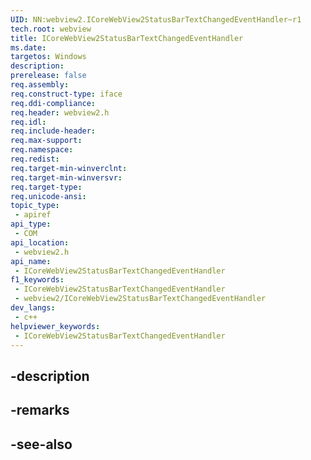 ```yaml
---
UID: NN:webview2.ICoreWebView2StatusBarTextChangedEventHandler~r1
tech.root: webview
title: ICoreWebView2StatusBarTextChangedEventHandler
ms.date: 
targetos: Windows
description: 
prerelease: false
req.assembly: 
req.construct-type: iface
req.ddi-compliance: 
req.header: webview2.h
req.idl: 
req.include-header: 
req.max-support: 
req.namespace: 
req.redist: 
req.target-min-winverclnt: 
req.target-min-winversvr: 
req.target-type: 
req.unicode-ansi: 
topic_type:
 - apiref
api_type:
 - COM
api_location:
 - webview2.h
api_name:
 - ICoreWebView2StatusBarTextChangedEventHandler
f1_keywords:
 - ICoreWebView2StatusBarTextChangedEventHandler
 - webview2/ICoreWebView2StatusBarTextChangedEventHandler
dev_langs:
 - c++
helpviewer_keywords:
 - ICoreWebView2StatusBarTextChangedEventHandler
---
```


## -description

## -remarks

## -see-also

